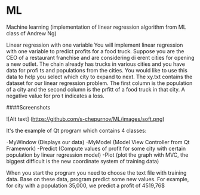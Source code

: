 # ML
Machine learning (implementation of linear regression algorithm from ML class of Andrew Ng)

Linear regression with one variable
You will implement linear regression with one variable to predict profits for a food truck. Suppose you are the CEO of a restaurant franchise and are considering di erent cities for opening a new outlet. 
The chain already has trucks in various cities and you have data for profi ts and populations from the cities.
You would like to use this data to help you select which city to expand to next.
The xy.txt contains the dataset for our linear regression problem. The first column is the population of a city and the second column is the prfitt of a food truck in that city. A negative value for pro t indicates a loss.

####Screenshots

![Alt text] (https://github.com/s-chepurnov/ML/images/soft.png)

It's the example of Qt program which contains 4 classes:

-MyWindow (Displays our data)
-MyModel (Model View Controller from Qt Framework)
-Predict (Compute values of profit for some city with certain population by linear regression model)
-Plot (plot the graph with MVC, the biggest difficult is the new coordinate system of training data)

When you start the program you need to choose the text file with training data. Base on these data, program predict some new values.
For example, for city with a population 35,000, we predict a profit of 4519,76$
